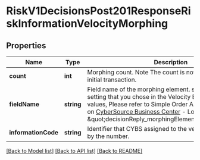 # RiskV1DecisionsPost201ResponseRiskInformationVelocityMorphing

## Properties
Name | Type | Description | Notes
------------ | ------------- | ------------- | -------------
**count** | **int** | Morphing count. Note The count is not returned for the initial transaction. | [optional] 
**fieldName** | **string** | Field name of the morphing element. specified by the setting that you chose in the Velocity Editor. For all possible values, Please refer to Simple Order API Developer Guide  on [CyberSource Business Center](https://ebc2.cybersource.com/ebc2/) - Look for &#39;Reply Fields&#39;: \&quot;decisionReply_morphingElement_#_fieldName\&quot;. | [optional] 
**informationCode** | **string** | Identifier that CYBS assigned to the velocity rule specified by the number. | [optional] 

[[Back to Model list]](../README.md#documentation-for-models) [[Back to API list]](../README.md#documentation-for-api-endpoints) [[Back to README]](../README.md)



